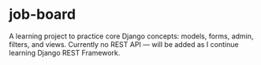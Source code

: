 # job-board
A learning project to practice core Django concepts: models, forms, admin, filters, and views. Currently no REST API — will be added as I continue learning Django REST Framework.
